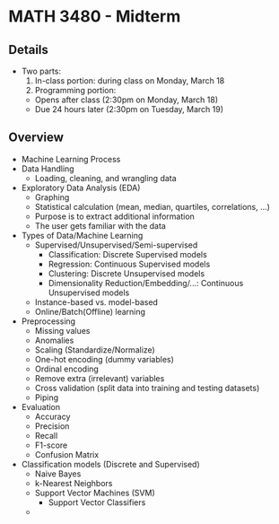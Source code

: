 # MATH 3480 - Midterm

## Details
* Two parts:
  1. In-class portion: during class on Monday, March 18
  2. Programming portion: 
    * Opens after class (2:30pm on Monday, March 18)
    * Due 24 hours later (2:30pm on Tuesday, March 19)

## Overview
* Machine Learning Process
* Data Handling
    * Loading, cleaning, and wrangling data
* Exploratory Data Analysis (EDA)
    * Graphing
    * Statistical calculation (mean, median, quartiles, correlations, ...)
    * Purpose is to extract additional information
    * The user gets familiar with the data
* Types of Data/Machine Learning
    * Supervised/Unsupervised/Semi-supervised
        * Classification: Discrete Supervised models
        * Regression: Continuous Supervised models
        * Clustering: Discrete Unsupervised models
        * Dimensionality Reduction/Embedding/...: Continuous Unsupervised models
    * Instance-based vs. model-based
    * Online/Batch(Offline) learning
* Preprocessing
    * Missing values
    * Anomalies
    * Scaling (Standardize/Normalize)
    * One-hot encoding (dummy variables)
    * Ordinal encoding
    * Remove extra (irrelevant) variables
    * Cross validation (split data into training and testing datasets)
    * Piping
* Evaluation
    * Accuracy
    * Precision
    * Recall
    * F1-score
    * Confusion Matrix
* Classification models (Discrete and Supervised)
    * Naive Bayes
    * k-Nearest Neighbors
    * Support Vector Machines (SVM)
        * Support Vector Classifiers
    * 